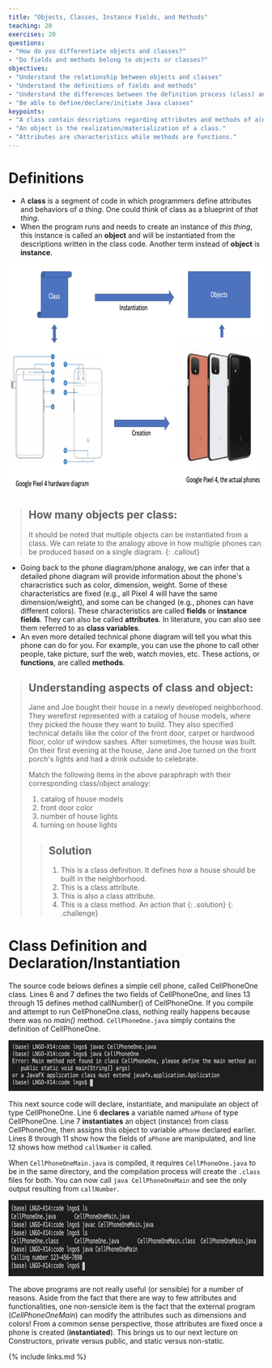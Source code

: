 ```yaml
---
title: "Objects, Classes, Instance Fields, and Methods"
teaching: 20
exercises: 20
questions:
- "How do you differentiate objects and classes?"
- "Do fields and methods belong to objects or classes?"
objectives:
- "Understand the relationship between objects and classes"
- "Understand the definitions of fields and methods"
- "Understand the differences between the definition process (class) and declaration/instantiation (object) process"
- "Be able to define/declare/initiate Java classes"
keypoints:
- "A class contain descriptions regarding attributes and methods of a(n) event/thing/..."
- "An object is the realization/materialization of a class."
- "Attributes are characteristics while methods are functions."
---
```


# Definitions

- A **class** is a segment of code in which programmers define attributes and behaviors of *a thing*. One could think of class as a blueprint of *that thing*. 
- When the program runs and needs to create an instance of *this thing*, this instance is called an **object** and will be instantiated from the descriptions written in the class code. Another term instead of **object** is **instance**. 

<img src="../fig/class_object.png" alt="Analogy about the relationship between class and object: a phone hardware diagram and the actual phones" style="height:450px">

> ## How many objects per class:
> It should be noted that multiple objects can be instantiated from a class. 
> We can relate to the analogy above in how multiple phones can be produced 
> based on a single diagram. 
{: .callout}

- Going back to the phone diagram/phone analogy, we can infer that a detailed phone diagram will provide information about the phone's characristics such as color, dimension, weight. Some of these characteristics are fixed (e.g., all Pixel 4 will have the same dimension/weight), and some can be changed (e.g., phones 
can have different colors). These characteristics are called **fields** or **instance fields**. They can also be called **attributes**. In literature,
you can also see them referred to as **class variables**. 
- An even more detailed technical phone diagram will tell you what this phone can do for you. For example, you can use the phone to call other people, take picture, surf the web, watch movies, etc. These actions, or **functions**, are called **methods**. 

> ## Understanding aspects of class and object:
> Jane and Joe bought their house in a newly developed neighborhood. 
> They werefirst represented with a catalog of house models, where they picked
> the house they want to build. They also specified technical details like 
> the color of the front door, carpet or hardwood floor, color of window sashes. 
> After sometimes, the house was built. On their first evening at the house, Jane
> and Joe turned on the front porch's lights and had a drink outside to celebrate. 
>
> Match the following items in the above paraphraph with their corresponding class/object
> analogy:
> 1. catalog of house models
> 2. front door color
> 3. number of house lights
> 4. turning on house lights
>
> > ## Solution
> >  1. This is a class definition. It defines how a house should be built in the neighborhood. 
> >  2. This is a class attribute. 
> >  3. This is also a class attribute. 
> >  4. This is a class method. An action that 
> {: .solution}
{: .challenge}


# Class Definition and Declaration/Instantiation

The source code belows defines a simple cell phone, called CellPhoneOne class. Lines 6 and 7 defines
the two fields of CellPhoneOne, and lines 13 through 15 defines method callNumber() of CellPhoneOne. 
If you compile and attempt to run CellPhoneOne.class, nothing really happens because there was no
*main()* method. `CellPhoneOne.java` simply contains the definition of CellPhoneOne. 

<script src="https://gist.github.com/linhbngo/d4dcf56c9d764b7f444e1452fcddc045.js?file=CellPhoneOne.java"></script>

<img src="../fig/CellPhoneOne.png" alt="Compile and run CellPhoneOne" style="height:100px">

This next source code will declare, instantiate, and manipulate an object of type CellPhoneOne. Line 6 **declares**
a variable named `aPhone` of type CellPhoneOne. Line 7 **instantiates** an object (instance) from class CellPhoneOne,
then assigns this object to variable `aPhone` declared earlier. Lines 8 through 11 show how the fields of `aPhone`
are manipulated, and line 12 shows how method `callNumber` is called. 

<script src="https://gist.github.com/linhbngo/d4dcf56c9d764b7f444e1452fcddc045.js?file=CellPhoneOneMain.java"></script>

When `CellPhoneOneMain.java` is compiled, it requires `CellPhoneOne.java` to be in the same directory, and the 
compilation process will create the `.class` files for both. You can now call `java CellPhoneOneMain` and see
the only output resulting from `callNumber`. 

<img src="../fig/CellPhoneOneMain.png" alt="Compile and run CellPhoneOneMain" style="height:150px">

The above programs are not really useful (or sensible) for a number of reasons. Aside from the fact that there
are way to few attributes and functionalities, one non-sensicle item is the fact that the external program (*CellPhoneOneMain*)
can modify the attributes such as dimensions and colors! From a common sense perspective, those attributes are
fixed once a phone is created (**instantiated**). This brings us to our next lecture on Constructors, private versus public, 
and static versus non-static. 

{% include links.md %}
